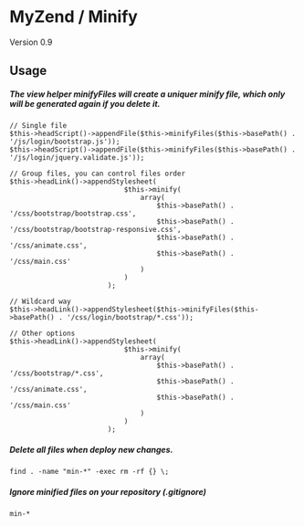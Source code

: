 MyZend / Minify
=======
Version 0.9


Usage
------------
##### The view helper minifyFiles will create a uniquer minify file, which only will be generated again if you delete it.

```
// Single file
$this->headScript()->appendFile($this->minifyFiles($this->basePath() . '/js/login/bootstrap.js'));
$this->headScript()->appendFile($this->minifyFiles($this->basePath() . '/js/login/jquery.validate.js'));

// Group files, you can control files order
$this->headLink()->appendStylesheet(
							$this->minify(
								array(
									$this->basePath() . '/css/bootstrap/bootstrap.css',
									$this->basePath() . '/css/bootstrap/bootstrap-responsive.css',
									$this->basePath() . '/css/animate.css',
									$this->basePath() . '/css/main.css'
								)
							)
						);

// Wildcard way 
$this->headLink()->appendStylesheet($this->minifyFiles($this->basePath() . '/css/login/bootstrap/*.css'));

// Other options
$this->headLink()->appendStylesheet(
							$this->minify(
								array(
									$this->basePath() . '/css/bootstrap/*.css',
									$this->basePath() . '/css/animate.css',
									$this->basePath() . '/css/main.css'
								)
							)
						);
```

##### Delete all files when deploy new changes.
```
find . -name "min-*" -exec rm -rf {} \;
```

##### Ignore minified files on your repository (.gitignore)
```
min-*
```
